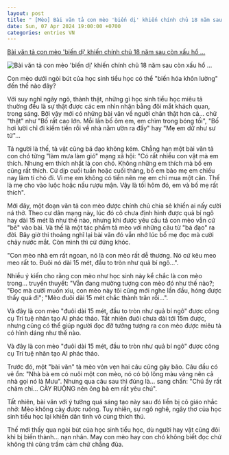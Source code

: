 ```yaml
---
layout: post
title: " [Mèo] Bài văn tả con mèo 'biến dị' khiến chính chủ 18 năm sau còn xấu hổ ..."
date: Sun, 07 Apr 2024 19:00:00 +0700
categories: entries VN
---
```

[Bài văn tả con mèo 'biến dị' khiến chính chủ 18 năm sau còn xấu hổ ...](https://cafef.vn/bai-van-ta-con-meo-bien-di-khien-chinh-chu-18-nam-sau-con-xau-ho-xem-anh-dinh-kem-cang-cuoi-na-tho-188240407153052044.chn)

![Bài văn tả con mèo 'biến dị' khiến chính chủ 18 năm sau còn xấu hổ ...](https://cafefcdn.com/zoom/600_315/203337114487263232/2024/4/7/avatar1712478589206-1712478589953122700722.jpg)

Con mèo dưới ngòi bút của học sinh tiểu học có thể "biến hóa khôn lường" đến thế nào đây?

Với suy nghĩ ngây ngô, thành thật, những gì học sinh tiểu học miêu tả thường đều là sự thật được các em nhìn nhận bằng đôi mắt khách quan, trong sáng. Bởi vậy mới có những bài văn về người chân thật hơn cả… chữ "thật" như "Bố rất cao lớn. Mỗi lần bố ôm em, em chìm trong bóng tối", "Bố hơi lười chỉ đi kiếm tiền rồi về nhà nằm ườn ra đấy" hay "Mẹ em dữ như sư tử"...

Tả người là thế, tả vật cũng bá đạo không kém. Chẳng hạn một bài văn tả con chó từng "làm mưa làm gió" mạng xã hội: "Có rất nhiều con vật mà em thích. Nhưng em thích nhất là con chó. Không những em thích mà bố em cũng rất thích. Cứ dịp cuối tuần hoặc cuối tháng, bố em bảo mẹ em chiều nay làm tí chó đi. Vì mẹ em không có tiền nên mẹ em chỉ mua một cân. Thế là mẹ cho vào luộc hoặc nấu rượu mận. Vậy là tối hôm đó, em và bố mẹ rất thích".

Mới đây, một đoạn văn tả con mèo được chính chủ chia sẻ khiến ai nấy cười ná thở. Theo cư dân mạng này, lúc đó cô chưa định hình được quả bí ngô hay dài 15 mét là như thế nào, nhưng khi được yêu cầu tả con mèo vẫn cứ "bê" vào bài. Và thế là một tác phẩm tả mèo với những câu từ "bá đạo" ra đời. Bây giờ thi thoảng nghĩ lại bài văn đó vẫn nhớ lúc bố mẹ đọc mà cười chảy nước mắt. Còn mình thì cứ đứng khóc.

"Con mèo nhà em rất ngoan, nó là con mèo rất dễ thương. Nó cứ kêu meo meo rất to. Đuôi nó dài 15 mét, đầu to tròn như quả bí ngô...".



Nhiều ý kiến cho rằng con mèo như học sinh này kể chắc là con mèo trong... truyền thuyết: "Vẫn đang mường tượng con mèo đó như thế nào?; "Đọc mà cười muốn xỉu, con mèo này tôi cũng mới nghe lần đầu, hóng được thấy quá đi"; "Mèo đuôi dài 15 mét chắc thành trăn rồi...".

Và đây là con mèo "đuôi dài 15 mét, đầu to tròn như quả bí ngô" được công cụ Trí tuệ nhân tạo AI phác thảo. Tất nhiên đuôi chưa dài tới 15m được, nhưng cũng có thể giúp người đọc đỡ tưởng tượng ra con mèo được miêu tả có hình dáng như thế nào.

Và đây là con mèo "đuôi dài 15 mét, đầu to tròn như quả bí ngô" được công cụ Trí tuệ nhân tạo AI phác thảo.

Trước đó, một "bài văn" tả mèo vỏn vẹn hai câu cũng gây bão. Câu đầu có vẻ ổn: "Nhà bà em có nuôi một con mèo, nó có bộ lông màu vàng nên cả nhà gọi nó là Mưu". Nhưng qua câu sau thì đúng là... sang chấn: "Chú ấy rất chăm chỉ... CÀY RUỘNG nên ông bà em rất yêu chú".

Tất nhiên, bài văn với ý tưởng quá sáng tạo này sau đó liền bị cô giáo nhắc nhở: Mèo không cày được ruộng. Tuy nhiên, sự ngô nghê, ngây thơ của học sinh tiểu học lại khiến dân tình vô cùng thích thú.

Thế mới thấy qua ngòi bút của học sinh tiểu học, dù người hay vật cũng đôi khi bị biến thành... nạn nhân. May con mèo hay con chó không biết đọc chứ không thì cũng trầm cảm chứ chẳng đùa.

